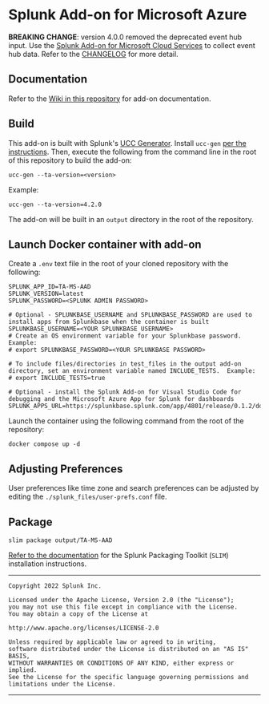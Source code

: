 # Splunk Add-on for Microsoft Azure

**BREAKING CHANGE**: version 4.0.0 removed the deprecated event hub input. Use the [Splunk Add-on for Microsoft Cloud Services](https://splunkbase.splunk.com/app/3110/) to collect event hub data. Refer to the [CHANGELOG](CHANGELOG.md) for more detail.

## Documentation
Refer to the [Wiki in this repository](https://github.com/splunk/splunk-add-on-microsoft-azure/wiki) for add-on documentation.

## Build
This add-on is built with Splunk's [UCC Generator](https://github.com/splunk/addonfactory-ucc-generator).  Install `ucc-gen` [per the instructions](https://splunk.github.io/addonfactory-ucc-generator/#installation). Then, execute the following from the command line in the root of this repository to build the add-on:

    ucc-gen --ta-version=<version>

Example:

    ucc-gen --ta-version=4.2.0

The add-on will be built in an `output` directory in the root of the repository.

## Launch Docker container with add-on

Create a `.env` text file in the root of your cloned repository with the following:

```
SPLUNK_APP_ID=TA-MS-AAD
SPLUNK_VERSION=latest
SPLUNK_PASSWORD=<SPLUNK ADMIN PASSWORD>

# Optional - SPLUNKBASE_USERNAME and SPLUNKBASE_PASSWORD are used to install apps from Splunkbase when the container is built
SPLUNKBASE_USERNAME=<YOUR SPLUNKBASE USERNAME>
# Create an OS environment variable for your Splunkbase password.  Example:
# export SPLUNKBASE_PASSWORD=<YOUR SPLUNKBASE PASSWORD>

# To include files/directories in test_files in the output add-on directory, set an environment variable named INCLUDE_TESTS.  Example:
# export INCLUDE_TESTS=true

# Optional - install the Splunk Add-on for Visual Studio Code for debugging and the Microsoft Azure App for Splunk for dashboards
SPLUNK_APPS_URL=https://splunkbase.splunk.com/app/4801/release/0.1.2/download,https://splunkbase.splunk.com/app/4882/release/2.0.1/download
```

Launch the container using the following command from the root of the repository:

    docker compose up -d

## Adjusting Preferences

User preferences like time zone and search preferences can be adjusted by editing the `./splunk_files/user-prefs.conf` file.

## Package

    slim package output/TA-MS-AAD

[Refer to the documentation](https://dev.splunk.com/enterprise/tutorials/module_validate/packageapp) for the Splunk Packaging Toolkit (`SLIM`) installation instructions.


_____________
    Copyright 2022 Splunk Inc.

    Licensed under the Apache License, Version 2.0 (the "License"); 
    you may not use this file except in compliance with the License. 
    You may obtain a copy of the License at

    http://www.apache.org/licenses/LICENSE-2.0

    Unless required by applicable law or agreed to in writing, 
    software distributed under the License is distributed on an "AS IS" BASIS, 
    WITHOUT WARRANTIES OR CONDITIONS OF ANY KIND, either express or implied.
    See the License for the specific language governing permissions and limitations under the License.
_____________
